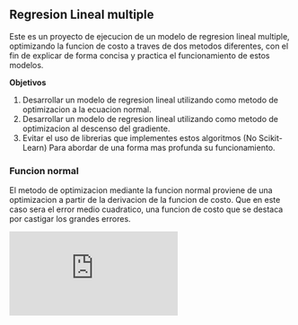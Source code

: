 ## Regresion Lineal multiple

Este es un proyecto de ejecucion de un modelo de regresion lineal multiple, optimizando la funcion de costo a traves de dos metodos diferentes,
con el fin de explicar de forma concisa y practica el funcionamiento de estos modelos.

**Objetivos**
1. Desarrollar un modelo de regresion lineal utilizando como metodo de optimizacion a la ecuacion normal.
2. Desarrollar un modelo de regresion lineal utilizando como metodo de optimizacion al descenso del gradiente.
3. Evitar el uso de librerias que implementes estos algoritmos (No Scikit-Learn) Para abordar de una forma mas profunda su funcionamiento.

### Funcion normal

El metodo de optimizacion mediante la funcion normal proviene de una optimizacion a partir de la derivacion de la funcion de costo. Que en este caso sera el error medio cuadratico, una funcion de costo que se destaca por castigar los grandes errores.
  
![Error](https://latex.codecogs.com/svg.latex?%5Cfn_cm%20J%28%5Ctheta%29%20%3D%20%5Csum_%7Bi%3D1%7D%5E%7Bn%7D%28h%28x_%7Bi%7D%29%20-%20y_%7Bi%7D%29%5E2)

